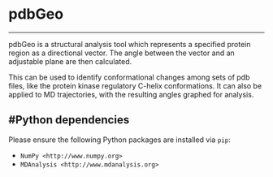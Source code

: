 # pdbGeo
------
pdbGeo is a structural analysis tool which represents a specified protein region as a directional vector. The angle between the vector and an adjustable plane are then calculated.

This can be used to identify conformational changes among sets of pdb files, like the protein kinase regulatory C-helix conformations. It can also be applied to MD trajectories, with the resulting angles graphed for analysis.

#Python dependencies
------
Please ensure the following Python packages are installed via ``pip``:
- `NumPy <http://www.numpy.org>`
- `MDAnalysis <http://www.mdanalysis.org>`

